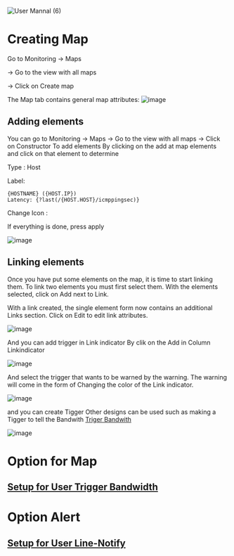 ![User Mannal (6)](https://github.com/lersakk/ZabbixUserManual/assets/106941759/a743d27b-077e-4904-a392-8ddf0c8a8112)


<h1>Creating Map</h1>

Go to Monitoring → Maps

→ Go to the view with all maps

→ Click on Create map

The Map tab contains general map attributes:
![image](https://github.com/lersakk/ZabbixUserManual/assets/136166133/5a223fca-9607-488c-a24d-a830671fd772)

## Adding elements
You can go to Monitoring → Maps → Go to the view with all maps → Click on Constructor
To add elements  By clicking on the add at map elements and click on that element to determine


Type : Host

Label:
~~~
{HOSTNAME} ({HOST.IP})
Latency: {?last(/{HOST.HOST}/icmppingsec)}
~~~
Change Icon :

If everything is done, press apply

 ![image](https://github.com/lersakk/ZabbixUserManual/assets/136166133/e9342802-653b-4287-bc5a-b975f1d76a89)


## Linking elements

Once you have put some elements on the map, it is time to start linking them. To link two elements you must first select them. With the elements selected, click on Add next to Link.

With a link created, the single element form now contains an additional Links section. Click on Edit to edit link attributes.

![image](https://github.com/lersakk/ZabbixUserManual/assets/136166133/62fda27c-342a-4839-9bdc-da8a6b0db3b9)

 And you can add trigger in Link indicator By clik on the Add in Column Linkindicator
 
 ![image](https://github.com/lersakk/ZabbixUserManual/assets/136166133/058be4d2-0ac5-48cd-9d79-2ec53a1d1df0)

And select the trigger that wants to be warned by the warning. The warning will come in the form of Changing the color of the Link indicator.

![image](https://github.com/lersakk/ZabbixUserManual/assets/136166133/49b3ddda-0425-4de4-86b8-35f13b96a1e1)


and you can create Tigger Other designs can be used such as making a Tigger to tell the Bandwith [Triger Bandwith](https://github.com/lersakk/ZabbixUserManual/blob/main/Trigger%20Bandwidth.md)
 

![image](https://github.com/lersakk/ZabbixUserManual/assets/136166133/65456465-a83a-47f7-a5e1-1f71a2870c94)





# Option for Map
## [Setup for User Trigger Bandwidth](https://github.com/lersakk/ZabbixUserManual/blob/main/Trigger%20Bandwidth.md)

# Option Alert
## [Setup for User Line-Notify](https://github.com/lersakk/ZabbixUserManual/blob/main/Line%20Notify.md)
